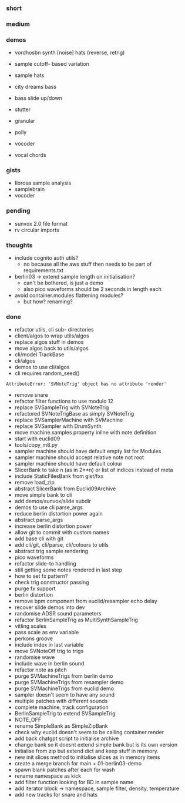 ### short

### medium

### demos

- vordhosbn synth [noise] hats (reverse, retrig)

- sample cutoff- based variation
- sample hats
- city dreams bass
- bass slide up/down

- stutter
- granular
- polly
- vocoder
- vocal chords

### gists

- librosa sample analysis
- samplebrain
- vocoder

### pending

- sunvox 2.0 file format
- rv circular imports

### thoughts

- include cognito auth utils?
  - no because all the aws stuff then needs to be part of requirements.txt
- berlin03 -> extend sample length on initialisation?
  - can't be bothered, is just a demo
  - also pico waveforms should be 2 seconds in length each
- avoid container.modules flattening modules?
  - but how? renaming?

### done

- refactor utils, cli sub- directories
- client/algos to wrap utils/algos
- replace algos stuff in demos
- move algos back to utils/algos
- cli/model TrackBase
- cli/algos
- demos to use cli/algos
- cli requires random_seed()


```
AttributeError: 'SVNoteTrig' object has no attribute 'render'
```

- remove snare
- refactor filter functions to use modulo 12
- replace SVSampleTrig with SVNoteTrig
- refactored SVNoteTrigBase as simply SVNoteTrig
- replace SVSamplerMachine with SVMachine
- replace SVSampler with DrumSynth
- move machine.samples property inline with note definition
- start with euclid09
- tools/copy_m8.py
- sampler machine should have default empty list for Modules
- sampler machine should accept relative note not root
- sampler machine should have default colour
- SlicerBank to take n (as in 2**n) or list of indices instead of meta
- include StaticFilesBank from gist/fxx
- remove load_zip
- abstract SlicerBank from Euclid09Archive
- move simple bank to cli
- add demos/sunvox/slide subdir
- demos to use cli parse_args
- reduce berlin distortion power again
- abstract parse_args
- increase berlin distortion power
- allow git to commit with custom names
- add base cli with git
- add cli/git, cli/parse, cli/colours to utils 
- abstract trig sample rendering
- pico waveforms
- refactor slide-to handling
- still getting some notes rendered in last step
- how to set fx pattern?
- check trig constructor passing
- purge fx support
- berlin distortion
- remove bpm component from euclid/resampler echo delay
- recover slide demos into dev
- randomise ADSR sound parameters
- refactor BerlinSampleTrig as MultiSynthSampleTrig
- vitling scales
- pass scale as env variable
- perkons groove
- include index in last variable
- move SVNoteOff trig to trigs
- randomise wave
- include wave in berlin sound
- refactor note as pitch
- purge SVMachineTrigs from berlin demo
- purge SVMachineTrigs from resampler demo
- purge SVMachineTrigs from euclid demo
- sampler doesn't seem to have any sound
- multiple patches with different sounds
- complete machine, track configuration
- BerlinSampleTrig to extend SVSampleTrig
- NOTE_OFF
- rename SimpleBank as SimpleZipBank
- check why euclid doesn't seem to be calling container.render
- add back chatgpt script to initialise archive 
- change bank so it doesnt extend simple bank but is its own version
- initialise from zip but extend dict and keep stuff in memory.
- new init slices method to initialise slices as in memory items 
- create a merge branch for main + 01-berlin03-demo
- spawn blank patches after each for wash
- rename namespace as kick
- add filter function looking for BD in sample name
- add iterator block -> namespace, sample filter, density, temperature
- add new tracks for snare and hats 

